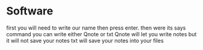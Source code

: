# Software

first you will need to write our name then press enter.
then were its says command you can write either Qnote or txt Qnote will let you write notes but it will not save your notes txt will save your notes into your files
